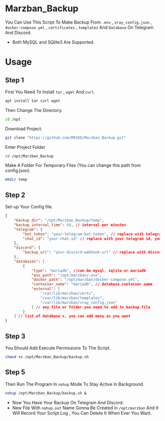 # Marzban_Backup
You Can Use This Script To Make Backup From `.env` , `xray_config.json` , `docker-compose.yml` , `certificates` , `templates` And `Database` On Telegram And Discord.
- Both MySQL and SQlite3 Are Supported.

# Usage
## Step 1
First You Need To Install `tar` , `wget` And `curl`.
```bash
apt install tar curl wget
```
Then Change The Directory.
```bash
cd /opt
```
Download Project.
```bash 
git clone "https://github.com/M03ED/Marzban_Backup.git"
```
Enter Project Folder
```bash
cd /opt/Marzban_Backup
```
Make A Folder For Temporary Files (You can change this path from config.json).
```bash
mkdir temp
```

## Step 2
Set-up Your Config file.
```json
{
    "backup_dir": "/opt/Marzban_Backup/temp",
    "backup_interval_time": 60, // interval per minutes
    "telegram": {
        "bot_token": "your-telegram-bot-token", // replace with telegram bot token, max to 50mb backup
        "chat_id": "your-chat-id" // replace with your telegram id, you can find it with https://t.me/username_to_id_bot
    },
    "discord": {
        "backup_url": "your-discord-webhook-url" // replace with discord webhook, max to 10mb backup
    },
    "databases": [
        {
            "type": "mariadb", //can be mysql, sqlite or mariadb
            "env_path": "/opt/marzban/.env",
            "docker_path": "/opt/marzban/docker-compose.yml",
            "container_name": "mariadb", // database container name
            "external": [
                "/var/lib/marzban/certs",
                "/var/lib/marzban/templates",
                "/var/lib/marzban/xray_config.json"
            ] // any file or folder you need to add to backup file
        }
    ] // list of database's, you can add many as you want
}
```

## Step 3
You Should Add Execute Permissions To The Script.
```bash
chmod +x /opt/Marzban_Backup/backup.sh
```

## Step 5 
Then Run The Program In `nohup` Mode To Stay Active In Background.
```bash
nohup /opt/Marzban_Backup/backup.sh &
```

- Now You Have Your Backup On Telegram And Discord.
- New File With `nohup.out` Name Gonna Be Created in `/opt/marzban` And It Will Record Your Script Log , You Can Delete It When Ever You Want.
